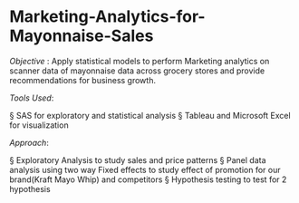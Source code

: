 # Marketing-Analytics-for-Mayonnaise-Sales
_Objective_ : Apply statistical models to perform Marketing analytics on scanner data of mayonnaise data across grocery stores and provide recommendations for business growth.


_Tools Used_:

§ SAS for exploratory and statistical analysis
§ Tableau and Microsoft Excel for visualization



_Approach_:

§ Exploratory Analysis to study sales and price patterns
§ Panel data analysis using two way Fixed effects to study effect of promotion for our brand(Kraft
Mayo Whip) and competitors
§ Hypothesis testing to test for 2 hypothesis
